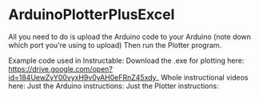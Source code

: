 # ArduinoPlotterPlusExcel
All you need to do is upload the Arduino code to your Arduino (note down which port you're using to upload)
Then run the Plotter program.

Example code used in Instructable:
Download the .exe for plotting here: https://drive.google.com/open?id=184UewZyY00vyxH9v0yAH0eFRnZ45xdy_
Whole instructional videos here: 
Just the Arduino instructions:
Just the Plotter instructions:
